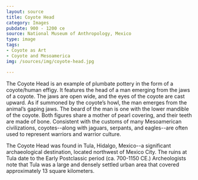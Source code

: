 ```yaml
---
layout: source
title: Coyote Head
category: Images
pubdate: 900 - 1200 ce
source: National Museum of Anthropology, Mexico
type: image
tags: 
- Coyote as Art
- Coyote and Mesoamerica
img: /sources/img/coyote-head.jpg

---
```


The Coyote Head is an example of plumbate pottery in the form of a coyote/human effigy. It features the head of a man emerging from the jaws of a coyote. The jaws are open wide, and the eyes of the coyote are cast upward.  As if summoned by the coyote’s howl, the man emerges from the animal’s gaping jaws.  The beard of the man is one with the lower mandible of the coyote.  Both figures share a mother of pearl covering, and their teeth are made of bone. Consistent with the customs of many Mesoamerican civilizations, coyotes--along with jaguars, serpants, and eagles--are often used to represent warriors and warrior culture. 

The Coyote Head was found in Tula, Hidalgo, Mexico--a significant archaeological destination, located northwest of Mexico City. The ruins at Tula date to the Early Postclassic period (ca. 700-1150 CE.)   Archeologists note that Tula was a large and densely settled urban area that covered approximately 13 square kilometers.
